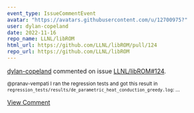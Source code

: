 ```yaml
---
event_type: IssueCommentEvent
avatar: "https://avatars.githubusercontent.com/u/12700975?"
user: dylan-copeland
date: 2022-11-16
repo_name: LLNL/libROM
html_url: https://github.com/LLNL/libROM/pull/124
repo_url: https://github.com/LLNL/libROM
---
```


<a href='https://github.com/dylan-copeland' target='_blank'>dylan-copeland</a> commented on issue <a href='https://github.com/LLNL/libROM/pull/124' target='_blank'>LLNL/libROM#124</a>.

<small>@pranav-vempati I ran the regression tests and got this result in `regression_tests/results/de_parametric_heat_conduction_greedy.log`:...</small>

<a href='https://github.com/LLNL/libROM/pull/124' target='_blank'>View Comment</a>